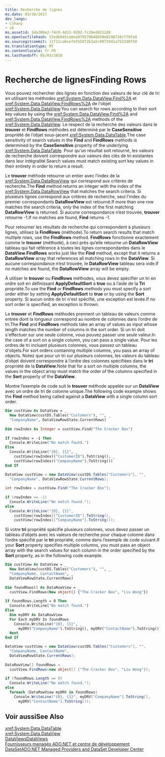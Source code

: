 ```yaml
---
title: Recherche de lignes
ms.date: 03/30/2017
dev_langs:
- csharp
- vb
ms.assetid: 5da300e2-74c0-4d13-9202-fc20ed8212d8
ms.openlocfilehash: 57ed6045ca0ea9f9579640839e8198716cf79fe0
ms.sourcegitcommit: 11f11ca6cefe555972b3a5c99729d1a7523d8f50
ms.translationtype: MT
ms.contentlocale: fr-FR
ms.lasthandoff: 05/03/2018
---
```

# <a name="finding-rows"></a><span data-ttu-id="aeffe-102">Recherche de lignes</span><span class="sxs-lookup"><span data-stu-id="aeffe-102">Finding Rows</span></span>
<span data-ttu-id="aeffe-103">Vous pouvez rechercher des lignes en fonction des valeurs de leur clé de tri en utilisant les méthodes <xref:System.Data.DataView.Find%2A> et <xref:System.Data.DataView.FindRows%2A> de l'objet <xref:System.Data.DataView>.</span><span class="sxs-lookup"><span data-stu-id="aeffe-103">You can search for rows according to their sort key values by using the <xref:System.Data.DataView.Find%2A> and <xref:System.Data.DataView.FindRows%2A> methods of the <xref:System.Data.DataView>.</span></span> <span data-ttu-id="aeffe-104">Le respect de la recherche des valeurs dans le **trouver** et **FindRows** méthodes est déterminé par le **CaseSensitive** propriété de l’objet sous-jacent <xref:System.Data.DataTable>.</span><span class="sxs-lookup"><span data-stu-id="aeffe-104">The case sensitivity of search values in the **Find** and **FindRows** methods is determined by the **CaseSensitive** property of the underlying <xref:System.Data.DataTable>.</span></span> <span data-ttu-id="aeffe-105">Pour qu'un résultat soit retourné, les valeurs de recherche doivent correspondre aux valeurs des clés de tri existantes dans leur intégralité.</span><span class="sxs-lookup"><span data-stu-id="aeffe-105">Search values must match existing sort key values in their entirety in order to return a result.</span></span>  
  
 <span data-ttu-id="aeffe-106">Le **trouver** méthode retourne un entier avec l’index de la <xref:System.Data.DataRowView> qui correspond aux critères de recherche.</span><span class="sxs-lookup"><span data-stu-id="aeffe-106">The **Find** method returns an integer with the index of the <xref:System.Data.DataRowView> that matches the search criteria.</span></span> <span data-ttu-id="aeffe-107">Si plusieurs lignes correspond aux critères de recherche, seul l’index du premier correspondants **DataRowView** est retourné.</span><span class="sxs-lookup"><span data-stu-id="aeffe-107">If more than one row matches the search criteria, only the index of the first matching **DataRowView** is returned.</span></span> <span data-ttu-id="aeffe-108">Si aucune correspondance n’est trouvée, **trouver** retourne -1.</span><span class="sxs-lookup"><span data-stu-id="aeffe-108">If no matches are found, **Find** returns -1.</span></span>  
  
 <span data-ttu-id="aeffe-109">Pour retourner les résultats de recherche qui correspondent à plusieurs lignes, utilisez la **FindRows** (méthode).</span><span class="sxs-lookup"><span data-stu-id="aeffe-109">To return search results that match multiple rows, use the **FindRows** method.</span></span> <span data-ttu-id="aeffe-110">**FindRows** fonctionne exactement comme le **trouver** (méthode), à ceci près qu’elle retourne un **DataRowView** tableau qui fait référence à toutes les lignes correspondantes dans le **DataView**.</span><span class="sxs-lookup"><span data-stu-id="aeffe-110">**FindRows** works just like the **Find** method, except that it returns a **DataRowView** array that references all matching rows in the **DataView**.</span></span> <span data-ttu-id="aeffe-111">Si aucune correspondance n’est trouvée, le **DataRowView** tableau sera vide.</span><span class="sxs-lookup"><span data-stu-id="aeffe-111">If no matches are found, the **DataRowView** array will be empty.</span></span>  
  
 <span data-ttu-id="aeffe-112">À utiliser le **trouver** ou **FindRows** méthodes, vous devez spécifier un tri en ordre soit en définissant **ApplyDefaultSort** à **true** ou à l’aide de la **Tri** propriété.</span><span class="sxs-lookup"><span data-stu-id="aeffe-112">To use the **Find** or **FindRows** methods you must specify a sort order either by setting **ApplyDefaultSort** to **true** or by using the **Sort** property.</span></span> <span data-ttu-id="aeffe-113">Si aucun ordre de tri n'est spécifié, une exception est levée.</span><span class="sxs-lookup"><span data-stu-id="aeffe-113">If no sort order is specified, an exception is thrown.</span></span>  
  
 <span data-ttu-id="aeffe-114">Le **trouver** et **FindRows** méthodes prennent un tableau de valeurs comme entrée dont la longueur correspond au nombre de colonnes dans l’ordre de tri.</span><span class="sxs-lookup"><span data-stu-id="aeffe-114">The **Find** and **FindRows** methods take an array of values as input whose length matches the number of columns in the sort order.</span></span> <span data-ttu-id="aeffe-115">Si un tri doit s'effectuer sur une seule colonne, vous pouvez passer une seule valeur.</span><span class="sxs-lookup"><span data-stu-id="aeffe-115">In the case of a sort on a single column, you can pass a single value.</span></span> <span data-ttu-id="aeffe-116">Pour les ordres de tri incluant plusieurs colonnes, vous passez un tableau d'objets.</span><span class="sxs-lookup"><span data-stu-id="aeffe-116">For sort orders containing multiple columns, you pass an array of objects.</span></span> <span data-ttu-id="aeffe-117">Notez que pour un tri sur plusieurs colonnes, les valeurs du tableau d’objet doivent correspondre à l’ordre des colonnes spécifiées dans le **tri** propriété de la **DataView**.</span><span class="sxs-lookup"><span data-stu-id="aeffe-117">Note that for a sort on multiple columns, the values in the object array must match the order of the columns specified in the **Sort** property of the **DataView**.</span></span>  
  
 <span data-ttu-id="aeffe-118">Montre l’exemple de code suit le **trouver** méthode appelée sur un **DataView** avec un ordre de tri de colonne unique.</span><span class="sxs-lookup"><span data-stu-id="aeffe-118">The following code example shows the **Find** method being called against a **DataView** with a single column sort order.</span></span>  
  
```vb  
Dim custView As DataView = _  
  New DataView(custDS.Tables("Customers"), "", _  
  "CompanyName", DataViewRowState.CurrentRows)  
  
Dim rowIndex As Integer = custView.Find("The Cracker Box")  
  
If rowIndex = -1 Then  
  Console.WriteLine("No match found.")  
Else  
  Console.WriteLine("{0}, {1}", _  
    custView(rowIndex)("CustomerID").ToString(), _  
    custView(rowIndex)("CompanyName").ToString())  
End If  
```  
  
```csharp  
DataView custView = new DataView(custDS.Tables["Customers"], "",   
  "CompanyName", DataViewRowState.CurrentRows);  
  
int rowIndex = custView.Find("The Cracker Box");  
  
if (rowIndex == -1)  
  Console.WriteLine("No match found.");  
else  
  Console.WriteLine("{0}, {1}",  
    custView[rowIndex]["CustomerID"].ToString(),  
    custView[rowIndex]["CompanyName"].ToString());  
```  
  
 <span data-ttu-id="aeffe-119">Si votre **tri** propriété spécifie plusieurs colonnes, vous devez passer un tableau d’objets avec les valeurs de recherche pour chaque colonne dans l’ordre spécifié par le **tri** propriété, comme dans l’exemple de code suivant.</span><span class="sxs-lookup"><span data-stu-id="aeffe-119">If your **Sort** property specifies multiple columns, you must pass an object array with the search values for each column in the order specified by the **Sort** property, as in the following code example.</span></span>  
  
```vb  
Dim custView As DataView = _  
  New DataView(custDS.Tables("Customers"), "", _  
  "CompanyName, ContactName", _  
  DataViewRowState.CurrentRows)  
  
Dim foundRows() As DataRowView = _  
  custView.FindRows(New object() {"The Cracker Box", "Liu Wong"})  
  
If foundRows.Length = 0 Then  
  Console.WriteLine("No match found.")  
Else  
  Dim myDRV As DataRowView  
  For Each myDRV In foundRows  
    Console.WriteLine("{0}, {1}", _  
      myDRV("CompanyName").ToString(), myDRV("ContactName").ToString())  
  Next  
End If  
```  
  
```csharp  
DataView custView = new DataView(custDS.Tables["Customers"], "",  
  "CompanyName, ContactName",  
  DataViewRowState.CurrentRows);  
  
DataRowView[] foundRows =   
  custView.FindRows(new object[] {"The Cracker Box", "Liu Wong"});  
  
if (foundRows.Length == 0)  
  Console.WriteLine("No match found.");  
else  
  foreach (DataRowView myDRV in foundRows)  
    Console.WriteLine("{0}, {1}", myDRV["CompanyName"].ToString(),   
      myDRV["ContactName"].ToString());  
```  
  
## <a name="see-also"></a><span data-ttu-id="aeffe-120">Voir aussi</span><span class="sxs-lookup"><span data-stu-id="aeffe-120">See Also</span></span>  
 <xref:System.Data.DataTable>  
 <xref:System.Data.DataView>  
 [<span data-ttu-id="aeffe-121">DataViews</span><span class="sxs-lookup"><span data-stu-id="aeffe-121">DataViews</span></span>](../../../../../docs/framework/data/adonet/dataset-datatable-dataview/dataviews.md)  
 [<span data-ttu-id="aeffe-122">Fournisseurs managés ADO.NET et centre de développement DataSet</span><span class="sxs-lookup"><span data-stu-id="aeffe-122">ADO.NET Managed Providers and DataSet Developer Center</span></span>](http://go.microsoft.com/fwlink/?LinkId=217917)
